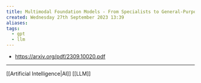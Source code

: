 ```yaml
---
title: Multimodal Foundation Models - From Specialists to General-Purpose Assistants
created: Wednesday 27th September 2023 13:39
aliases: 
tags:
  - gpt
  - llm
---
```

- https://arxiv.org/pdf/2309.10020.pdf

---
[[Artificial Intelligence|AI]]
[[LLM]]